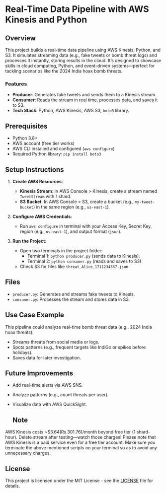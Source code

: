 # Real-Time Data Pipeline with AWS Kinesis and Python

## Overview
This project builds a real-time data pipeline using AWS Kinesis, Python, and S3. It simulates streaming data (e.g., fake tweets or bomb threat logs) and processes it instantly, storing results in the cloud. It’s designed to showcase skills in cloud computing, Python, and event-driven systems—perfect for tackling scenarios like the 2024 India hoax bomb threats.

### Features
- **Producer**: Generates fake tweets and sends them to a Kinesis stream.
- **Consumer**: Reads the stream in real time, processes data, and saves it to S3.
- **Tech Stack**: Python, AWS Kinesis, AWS S3, `boto3` library.

## Prerequisites
- Python 3.8+
- AWS account (free tier works)
- AWS CLI installed and configured (`aws configure`)
- Required Python library: `pip install boto3`

## Setup Instructions
1. **Create AWS Resources**:
   - **Kinesis Stream**: In AWS Console > Kinesis, create a stream named `TweetStream` with 1 shard.
   - **S3 Bucket**: In AWS Console > S3, create a bucket (e.g., `my-tweet-bucket`) in the same region (e.g., `us-east-1`).

2. **Configure AWS Credentials**:
   - Run `aws configure` in terminal with your Access Key, Secret Key, region (e.g., `us-east-1`), and output format (`json`).

3. **Run the Project**:
   - Open two terminals in the project folder:
     - Terminal 1: `python producer.py` (sends data to Kinesis).
     - Terminal 2: `python consumer.py` (reads and saves to S3).
   - Check S3 for files like `threat_Alice_1711234567.json`.

## Files
- `producer.py`: Generates and streams fake tweets to Kinesis.
- `consumer.py`: Processes the stream and stores data in S3.

## Use Case Example
This pipeline could analyze real-time bomb threat data (e.g., 2024 India hoax threats):
- Streams threats from social media or logs.
- Spots patterns (e.g., frequent targets like IndiGo or spikes before holidays).
- Saves data for later investigation.

## Future Improvements
- Add real-time alerts via AWS SNS.
- Analyze patterns (e.g., count threats per user).
- Visualize data with AWS QuickSight.

  ## Note
AWS Kinesis costs ~$3.64(Rs.301.76)/month beyond free tier (1 shard-hour). Delete stream after testing—watch those charges!
Please note that AWS Kinesis is a paid service even for a free tier account. Make sure you terminate the above mentioned scripts
on your terminal so as to avoid any unnecessary charges.

## License
This project is licensed under the MIT License - see the [LICENSE](LICENSE) file for details.
